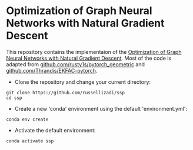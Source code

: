 # Optimization of Graph Neural Networks with Natural Gradient Descent

This repository contains the implementaion of the [Optimization of Graph Neural Networks with Natural Gradient Descent](https://arxiv.org/abs/2008.09624). Most of the code is adapted from [github.com/rusty1s/pytorch_geometric](https://github.com/rusty1s/pytorch_geometric) and [github.com/Thrandis/EKFAC-pytorch](https://github.com/Thrandis/EKFAC-pytorch).

- Clone the repository and change your current directory:
```
git clone https://github.com/russellizadi/ssp
cd ssp
```
- Create a new 'conda' environment using the default 'environment.yml':
```
conda env create
```
- Activate the default environment:
```
conda activate ssp
```
